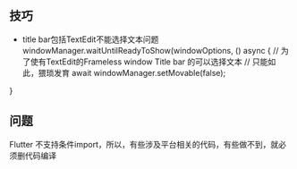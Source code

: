 ## 技巧
-  title bar包括TextEdit不能选择文本问题
 windowManager.waitUntilReadyToShow(windowOptions, () async {
    // 为了使有TextEdit的Frameless window Title bar 的可以选择文本
    // 只能如此，猥琐发育
    await windowManager.setMovable(false);

 }
## 问题
Flutter 不支持条件import，所以，有些涉及平台相关的代码，有些做不到，就必须删代码编译